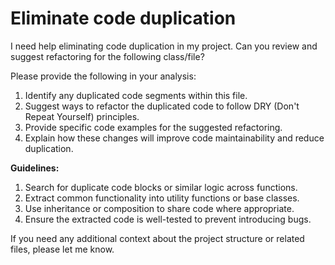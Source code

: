 # Eliminate code duplication

I need help eliminating code duplication in my project. Can you review and suggest refactoring for the following class/file?




Please provide the following in your analysis:

1. Identify any duplicated code segments within this file.
2. Suggest ways to refactor the duplicated code to follow DRY (Don't Repeat Yourself) principles.
3. Provide specific code examples for the suggested refactoring.
4. Explain how these changes will improve code maintainability and reduce duplication.

**Guidelines:**
1. Search for duplicate code blocks or similar logic across functions.
2. Extract common functionality into utility functions or base classes.
3. Use inheritance or composition to share code where appropriate.
4. Ensure the extracted code is well-tested to prevent introducing bugs.

If you need any additional context about the project structure or related files, please let me know.

